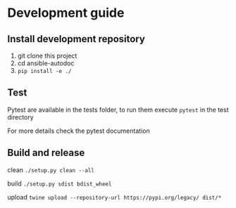 # Development guide

## Install development repository
1. git clone this project
2. cd ansible-autodoc
3. `pip install -e ./`

## Test
Pytest are available in the tests folder, to run them execute `pytest` in the test directory

For more details check the pytest documentation

## Build and release

clean `./setup.py clean --all`

build `./setup.py sdist bdist_wheel`

upload `twine upload --repository-url https://pypi.org/legacy/ dist/*`
